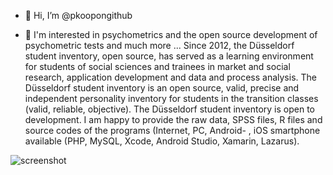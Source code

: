 - 👋 Hi, I’m @pkoopongithub

- 👀 I'm interested in psychometrics and the open source development of psychometric tests and much more ...
Since 2012, the Düsseldorf student inventory, open source, has served as a learning environment for students of social sciences and trainees in market and social research, application development and data and process analysis.
The Düsseldorf student inventory is an open source, valid, precise and independent personality inventory for students in the transition classes (valid, reliable, objective). The Düsseldorf student inventory is open to development.
I am happy to provide the raw data, SPSS files, R files and source codes of the programs (Internet, PC, Android- , iOS smartphone available (PHP, MySQL, Xcode, Android Studio, Xamarin, Lazarus).

![screenshot](./pkoopongithub/duesseldorfer-schuelerinventar-bootstrap-mysql-php/profilansicht.JPG)
